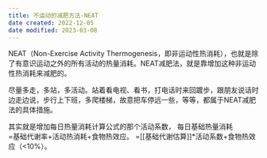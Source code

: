 ```yaml
---
title: 不运动的减肥方法-NEAT
date created: 2022-12-05
date modified: 2023-03-08
---
```


NEAT（Non-Exercise Activity Thermogenesis，即非运动性热消耗），也就是除了有意识运动之外的所有活动的热量消耗。NEAT减肥法，就是靠增加这种非运动性热消耗来减肥的。

尽量多走，多站，多活动。站着看电视、看书，打电话时来回踱步，跟朋友说话时边走边说，步行上下班，多爬楼梯，故意把车停远一些，等等，都属于NEAT减肥法的具体措施。

其实就是增加每日热量消耗计算公式的那个活动系数，
每日基础热量消耗  
=基础代谢率+活动热消耗+食物热效应。
=[[基础代谢估算]]\*活动系数+食物热效应（<10%）。
